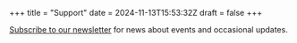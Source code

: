 +++
title = "Support"
date = 2024-11-13T15:53:32Z
draft = false
+++

[Subscribe to our newsletter](mailto:eistcork@gmail.com?subject=I'd%20like%20to%20subscribe%20to%20occasional%20emails%20from%20Éist&body=Thanks! "Send us an email!") for news about events and occasional updates.